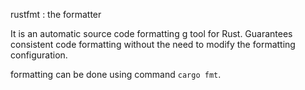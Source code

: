 rustfmt : the formatter 

It is an automatic source code formatting g tool for Rust.
Guarantees consistent code formatting without the need to modify the formatting configuration.

formatting can be done using command `cargo fmt`.